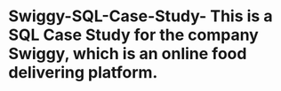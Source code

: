 # Swiggy-SQL-Case-Study- This is a SQL Case Study for the company Swiggy, which is an online food delivering platform.

